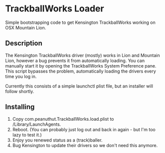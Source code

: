 # TrackballWorks Loader

Simple bootstrapping code to get Kensington TrackballWorks working on OSX Mountain Lion.


## Description

The Kensington TrackballWorks driver (mostly) works in Lion and Mountain Lion, however a bug prevents it from automatically loading. You can manually start it by opening the TrackballWorks System Preference pane. This script bypasses the problem, automatically loading the drivers every time you log in.

Currently this consists of a simple launchctl plist file, but an installer will follow shortly.


## Installing 

1. Copy com.peanuthut.TrackballWorks.load.plist to /Library/LaunchAgents.
2. Reboot. (You can probably just log out and back in again - but I'm too lazy to test it.)
3. Enjoy you renewed status as a (track)baller.
4. Bug Kensington to update their drivers so we don't need this anymore.
